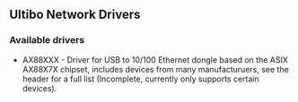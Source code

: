 ## Ultibo Network Drivers

### Available drivers

* AX88XXX - Driver for USB to 10/100 Ethernet dongle based on the ASIX AX88X7X chipset, includes devices from many manufacturuers, see the header for a full list (Incomplete, currently only supports certain devices).
